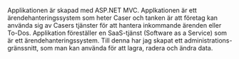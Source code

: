 Applikationen är skapad med ASP.NET MVC. Applkationen är ett ärendehanteringssystem som heter Caser och tanken är att företag kan använda sig av Casers tjänster för att hantera inkommande ärenden eller To-Dos. Applikation föreställer en SaaS-tjänst (Software as a Service) som är ett ärendehanteringssystem. Till denna har jag skapat ett administrations-gränssnitt, som man kan använda för att lagra, radera och ändra data.

